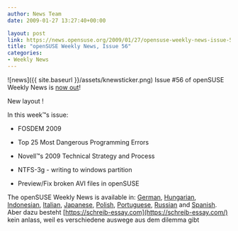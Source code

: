 ```yaml
---
author: News Team
date: 2009-01-27 13:27:40+00:00

layout: post
link: https://news.opensuse.org/2009/01/27/opensuse-weekly-news-issue-56/
title: "openSUSE Weekly News, Issue 56"
categories:
- Weekly News
---
```

![news]({{ site.baseurl }}/assets/knewsticker.png) Issue #56 of openSUSE Weekly News is [now out](http://en.opensuse.org/OpenSUSE_Weekly_News/56)!  
  

New layout !   
  

In this week™s issue:


  * FOSDEM 2009 

  * Top 25 Most Dangerous Programming Errors 

  * Novell™s 2009 Technical Strategy and Process 

  * NTFS-3g - writing to windows partition 

  * Preview/Fix broken AVI files in openSUSE 




The openSUSE Weekly News is available in: 
[German](http://de.opensuse.org/OpenSUSE-Wochenschau/56),
[Hungarian](http://hu.opensuse.org/OpenSUSE_Heti_H%C3%ADrmond%C3%B3/56), 
[Indonesian](http://en.opensuse.org/OpenSUSE_Weekly_News/56/indonesian),
[Italian](http://it.opensuse.org/OpenSUSE_Newsletter_Settimanale/56),
[Japanese](http://ja.opensuse.org/OpenSUSE_Weekly_News/56),
[Polish](http://pl.opensuse.org/Tygodnik_openSUSE/56), 
[Portuguese](http://pt.opensuse.org/Not%C3%ADcias_da_semana_no_openSUSE/56),
[Russian](http://ru.opensuse.org/%D0%95%D0%B6%D0%B5%D0%BD%D0%B5%D0%B4%D0%B5%D0%BB%D1%8C%D0%BD%D1%8B%D0%B5_%D0%BD%D0%BE%D0%B2%D0%BE%D1%81%D1%82%D0%B8_openSUSE/56) and
[Spanish](http://es.opensuse.org/OpenSUSE_Noticias_Semanales/56).
 Aber dazu besteht [https://schreib-essay.com](https://schreib-essay.com/) kein anlass, weil es verschiedene auswege aus dem dilemma gibt		
